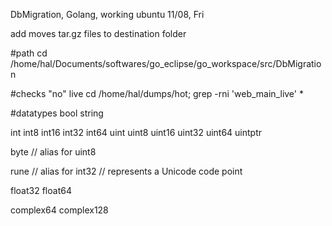DbMigration, Golang, working ubuntu
11/08, Fri

add moves tar.gz files to destination folder 

#path
cd /home/hal/Documents/softwares/go_eclipse/go_workspace/src/DbMigration

#checks "no" live
cd /home/hal/dumps/hot; grep -rni 'web_main_live' * 

	
#datatypes
bool
string

int  int8  int16  int32  int64
uint uint8 uint16 uint32 uint64 uintptr

byte // alias for uint8

rune // alias for int32
     // represents a Unicode code point

float32 float64

complex64 complex128